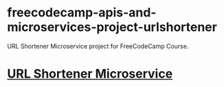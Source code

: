 # freecodecamp-apis-and-microservices-project-urlshortener
URL Shortener Microservice project for FreeCodeCamp Course.

# [URL Shortener Microservice](https://www.freecodecamp.org/learn/apis-and-microservices/apis-and-microservices-projects/url-shortener-microservice)
